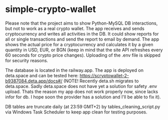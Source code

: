 # simple-crypto-wallet
Please note that the project aims to show Python-MySQL DB interactions, but not to work as a real crypto wallet.
The app receives and sends cryptocurrency and writes all activities in the DB.
It could show reports for all or single transactions and send the report to email by demand.
The app shows the actual price for a cryptocurrency and calculates it by a given quantity in USD, EUR, or BGN
(keep in mind that the site API refreshes every 60 seconds for crypto price changes). Uploading of the .env file is skipped for security reasons.

The database is located in the railway.app. The app is deployed on deta.space and can be tested here: https://scryptowallet-2-b9387084.deta.app/docs#/ (NOTE! Recently deta.sh migrates to deta.space. Sadly deta.space does not have yet a solution for safety .env upload. Thats the reason my app does not work properly now, since lacks infor for db. I hope soon the provider has a solution and I'll be able to fix it).

DB tables are truncate daily (at 23:59 GMT+2) by tables_cleaning_script.py via Windows Task Scheduler to keep app clean for testing purposes.
